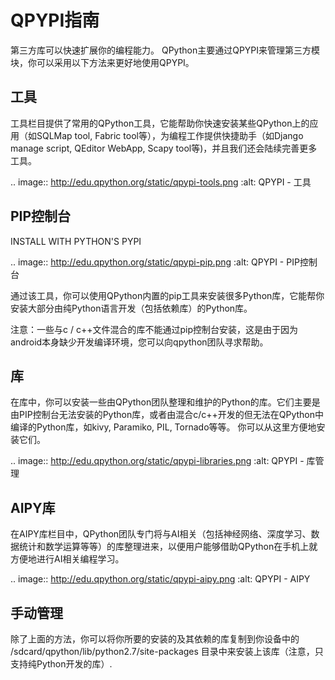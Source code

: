 QPYPI指南
=============
第三方库可以快速扩展你的编程能力。 QPython主要通过QPYPI来管理第三方模块，你可以采用以下方法来更好地使用QPYPI。

工具
----
工具栏目提供了常用的QPython工具，它能帮助你快速安装某些QPython上的应用（如SQLMap tool, Fabric tool等），为编程工作提供快捷助手（如Django manage script, QEditor WebApp, Scapy tool等)，并且我们还会陆续完善更多工具。

.. image:: http://edu.qpython.org/static/qpypi-tools.png
    :alt: QPYPI - 工具


PIP控制台
------------------------------------
INSTALL WITH PYTHON'S PYPI

.. image:: http://edu.qpython.org/static/qpypi-pip.png
    :alt: QPYPI - PIP控制台


通过该工具，你可以使用QPython内置的pip工具来安装很多Python库，它能帮你安装大部分由纯Python语言开发（包括依赖库）的Python库。


注意：一些与c / c++文件混合的库不能通过pip控制台安装，这是由于因为android本身缺少开发编译环境，您可以向qpython团队寻求帮助。


库
-------
在库中，你可以安装一些由QPython团队整理和维护的Python的库。它们主要是由PIP控制台无法安装的Python库，或者由混合c/c++开发的但无法在QPython中编译的Python库，如kivy, Paramiko, PIL, Tornado等等。 你可以从这里方便地安装它们。

.. image:: http://edu.qpython.org/static/qpypi-libraries.png
    :alt: QPYPI - 库管理


AIPY库
--------
在AIPY库栏目中，QPython团队专门将与AI相关（包括神经网络、深度学习、数据统计和数学运算等等）的库整理进来，以便用户能够借助QPython在手机上就方便地进行AI相关编程学习。

.. image:: http://edu.qpython.org/static/qpypi-aipy.png
    :alt: QPYPI - AIPY


手动管理
------------
除了上面的方法，你可以将你所要的安装的及其依赖的库复制到你设备中的 /sdcard/qpython/lib/python2.7/site-packages 目录中来安装上该库（注意，只支持纯Python开发的库）.
